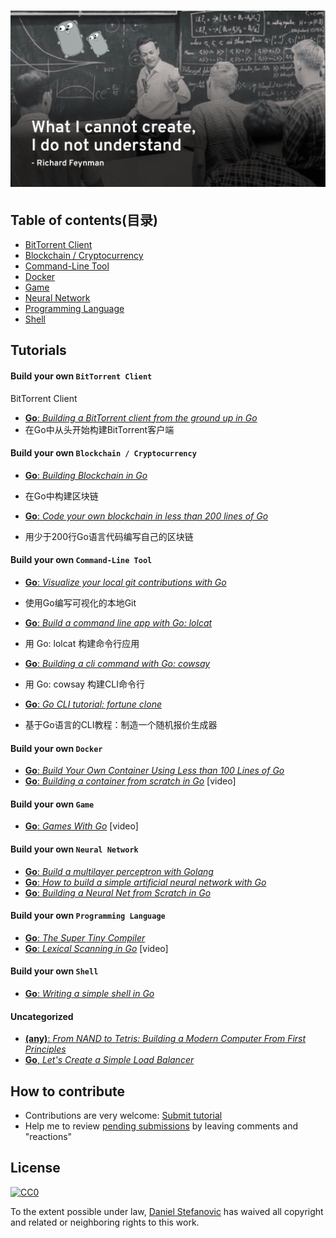
# ![Build your own X](feynmanandgopher.png)

## Table of contents(目录)

* [BitTorrent Client](#jump1)
* [Blockchain / Cryptocurrency](#jump2)
* [Command-Line Tool](#jump3)
* [Docker](#jump4)
* [Game](#jump5)
* [Neural Network](#jump6)
* [Programming Language](#jump7)
* [Shell](#jump8)

## Tutorials


#### <span id="jump1">Build your own `BitTorrent Client`</span>

<span id="jump1">BitTorrent Client</span>

* [**Go**: _Building a BitTorrent client from the ground up in Go_](https://blog.jse.li/posts/torrent/)
* 在Go中从头开始构建BitTorrent客户端


#### <span id="jump2">Build your own `Blockchain / Cryptocurrency`</span>

* [**Go**: _Building Blockchain in Go_](https://jeiwan.net/posts/building-blockchain-in-go-part-1/)
* 在Go中构建区块链

* [**Go**: _Code your own blockchain in less than 200 lines of Go_](https://medium.com/@mycoralhealth/code-your-own-blockchain-in-less-than-200-lines-of-go-e296282bcffc)
* 用少于200行Go语言代码编写自己的区块链



#### <span id="jump3">Build your own `Command-Line Tool`</span>

* [**Go**: _Visualize your local git contributions with Go_](https://flaviocopes.com/go-git-contributions/)
* 使用Go编写可视化的本地Git

* [**Go**: _Build a command line app with Go: lolcat_](https://flaviocopes.com/go-tutorial-lolcat/)
* 用 Go: lolcat 构建命令行应用

* [**Go**: _Building a cli command with Go: cowsay_](https://flaviocopes.com/go-tutorial-cowsay/)
* 用 Go: cowsay 构建CLI命令行

* [**Go**: _Go CLI tutorial: fortune clone_](https://flaviocopes.com/go-tutorial-fortune/)
* 基于Go语言的CLI教程：制造一个随机报价生成器



#### <span id="jump4">Build your own `Docker`</span>

* [**Go**: _Build Your Own Container Using Less than 100 Lines of Go_](https://www.infoq.com/articles/build-a-container-golang)
* [**Go**: _Building a container from scratch in Go_](https://www.youtube.com/watch?v=8fi7uSYlOdc) [video]



#### <span id="jump5">Build your own `Game`</span>

* [**Go**: _Games With Go_](https://gameswithgo.org/) [video]


#### <span id="jump6">Build your own `Neural Network`</span>

* [**Go**: _Build a multilayer perceptron with Golang_](https://made2591.github.io/posts/neuralnetwork)
* [**Go**: _How to build a simple artificial neural network with Go_](https://sausheong.github.io/posts/how-to-build-a-simple-artificial-neural-network-with-go/)
* [**Go**: _Building a Neural Net from Scratch in Go_](https://datadan.io/blog/neural-net-with-go)



#### <span id="jump7">Build your own `Programming Language`</span>


* [**Go**: _The Super Tiny Compiler_](https://github.com/hazbo/the-super-tiny-compiler)
* [**Go**: _Lexical Scanning in Go_](https://www.youtube.com/watch?v=HxaD_trXwRE) [video]


#### <span id="jump8">Build your own `Shell`</span>

* [**Go**: _Writing a simple shell in Go_](https://sj14.gitlab.io/post/2018-07-01-go-unix-shell/)



#### Uncategorized

* [**(any)**: _From NAND to Tetris: Building a Modern Computer From First Principles_](http://nand2tetris.org/)
* [**Go**, _Let's Create a Simple Load Balancer_](https://kasvith.github.io/posts/lets-create-a-simple-lb-go/)


## How to contribute 
* Contributions are very welcome: [Submit tutorial](https://github.com/danistefanovic/build-your-own-x/issues/new)
* Help me to review [pending submissions](https://github.com/danistefanovic/build-your-own-x/issues) by leaving comments and "reactions"

## License

[![CC0](http://mirrors.creativecommons.org/presskit/buttons/88x31/svg/cc-zero.svg)](https://creativecommons.org/publicdomain/zero/1.0/)

To the extent possible under law, [Daniel Stefanovic](http://twitter.com/danistefanovic) has waived all copyright and related or neighboring rights to this work.
